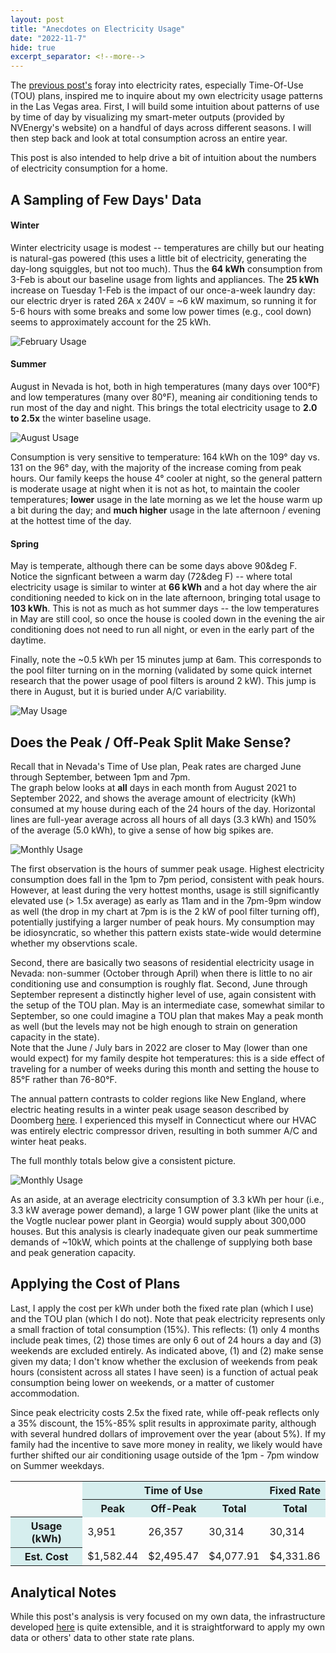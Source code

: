 ```yaml
---
layout: post
title: "Anecdotes on Electricity Usage"
date: "2022-11-7"
hide: true
excerpt_separator: <!--more-->
---
```

The [previous post's](https://jgkramer.github.io/2022/10/15/Residential-Electricity-Rates.html) foray into electricity rates, 
especially Time-Of-Use (TOU) plans, inspired me to inquire about my own electricity usage patterns 
in the Las Vegas area.  First, I will build some intuition about patterns of use by time of day by visualizing my smart-meter outputs (provided by 
NVEnergy's website) on a handful of days across different seasons.   I will then step back and look at total consumption across an entire year. 
<!--more-->
This post is also intended to help drive a bit of intuition about the numbers of electricity consumption for a home.

## A Sampling of Few Days' Data

#### Winter
Winter electricity usage is modest -- temperatures are chilly but our heating is natural-gas powered (this uses a little bit of electricity, generating
the day-long squiggles, but not too much).  Thus the **64 kWh** consumption from 3-Feb is about our baseline usage from lights and appliances.
The **25 kWh** increase on Tuesday 1-Feb is the impact of our once-a-week laundry day: our electric dryer is rated 26A x 240V = ~6 kW maximum, 
so running it for 5-6 hours with some breaks and some low power times (e.g., cool down) seems to approximately account for the 25 kWh.

![February Usage](/assets/images/post2_usage_Feb.png)

#### Summer
August in Nevada is hot, both in high temperatures (many days over 100&deg;F) and low temperatures (many over 80&deg;F), meaning air conditioning 
tends to run most of the day and night.  This brings the total electricity usage to **2.0 to 2.5x** the winter baseline usage. 

![August Usage](/assets/images/post2_usage_Aug.png)

Consumption is very sensitive to temperature: 164 kWh on the 109&deg; day vs. 131 on the 96&deg; day, with the majority of the increase 
coming from peak hours.  Our family keeps the house 4&deg; cooler at night, so the general pattern is moderate usage at night when it is not as hot, 
to maintain the cooler temperatures; **lower** usage in the late morning as we let the house warm up a bit during the day; and **much higher** usage 
in the late afternoon / evening at the hottest time of the day.

#### Spring
May is temperate, although there can be some days above 90&deg F.   Notice the signficant between a warm day (72&deg F) -- where total 
electricity usage is similar to winter at **66 kWh** and a hot day where the air conditioning needed to kick on in the late afternoon, bringing total 
usage to **103 kWh**.  This is not as much as hot summer days -- the low temperatures in May are still cool, so once the house is cooled down in the
evening the air conditioning does not need to run all night, or even in the early part of the daytime.

Finally, note the ~0.5 kWh per 15 minutes jump at 6am.  This corresponds to the pool filter turning on in the morning (validated by some quick internet
research that the power usage of pool filters is around 2 kW).  This jump is there in August, but it is buried under A/C variability.

![May Usage](/assets/images/post2_usage_May.png)

## Does the Peak / Off-Peak Split Make Sense? 

Recall that in Nevada's Time of Use plan, Peak rates are charged June through September, between 1pm and 7pm.   
The graph below looks at **all** days in each month from August 2021 to September 2022, and shows the average amount of electricity (kWh) consumed
at my house during each of the 24 hours of the day.   Horizontal lines are full-year average across all hours of all days (3.3 kWh) and 150% of 
the average (5.0 kWh), to give a sense of how big spikes are.  

![Monthly Usage](/assets/images/post2_average_usage_by_hour.png)

The first observation is the hours of summer peak usage.  Highest electricity consumption does  fall in the 1pm to 7pm period, 
consistent with peak hours.   However, at least during the very hottest months, usage is still significantly elevated use (> 1.5x average) 
as early as 11am and in the 7pm-9pm window as well (the drop in my chart at 7pm is is the 2 kW of pool filter turning off), 
potentially justifying a larger number of peak hours.  My consumption may be idiosyncratic, so whether this pattern exists 
state-wide would determine whether my observtions scale. 

Second, there are basically two seasons of residential electricity usage in Nevada: non-summer (October through April) 
when there is little to no air conditioning use and consumption is roughly flat.  Second, June through September represent a distinctly higher level of 
use, again consistent with the setup of the TOU plan.   May is an intermediate case, somewhat similar to September, so one could imagine a TOU plan that 
makes May a peak month as well (but the levels may not be high enough to strain on generation capacity in the state).  
Note that the June / July bars in 2022 are closer to May (lower than one would expect) for my family despite hot temperatures: 
this is a side effect of traveling for a number of weeks during this month and setting the house to 85&deg;F rather than 76-80&deg;F.

The annual pattern contrasts to colder regions like New England, where electric heating results in a winter peak usage season described by Doomberg 
[here](https://doomberg.substack.com/p/new-england-is-an-energy-crisis-waiting).  I experienced this myself in Connecticut where 
our HVAC was entirely electric compressor driven, resulting in both summer A/C and winter heat peaks.  

The full monthly totals below give a consistent picture.

![Monthly Usage](/assets/images/post2_monthly_usage_TOU.png)

As an aside, at an average electricity consumption of 3.3 kWh per hour (i.e., 3.3 kW average power demand), a large 1 GW power plant 
(like the units at the Vogtle nuclear power plant in Georgia) would supply about 300,000 houses.  But this analysis is clearly inadequate given 
our peak summertime demands of ~10kW, which points at the challenge of supplying both base and peak generation capacity.

## Applying the Cost of Plans

Last, I apply the cost per kWh under both the fixed rate plan (which I use) and the TOU plan (which I do not). 
Note that peak electricity represents only a small fraction of total consumption (15%).  This reflects: (1) only 4 months include peak times, 
(2) those times are only 6 out of 24 hours a day and (3) weekends are excluded entirely.  As indicated above, (1) and (2) make sense given my data; 
I don't know whether the exclusion of weekends from peak hours (consistent across all states I have seen) is a function of actual peak consumption 
being lower on weekends, or a matter of customer accommodation. 

Since peak electricity costs 2.5x the fixed rate, while off-peak reflects only a 35% discount, the 15%-85% split results in approximate parity, 
although with several hundred dollars of improvement over the year (about 5%).   If my family had the incentive to save more money in reality,
we likely would have further shifted our air conditioning usage outside of the 1pm - 7pm window on Summer weekdays. 

<table>
    <col> <colgroup span="3"></colgroup> <colgroup span ="1"></colgroup>
    <tr>
        <td rowspan="2"></td>
        <th colspan="3" scope ="colgroup" style="background-color: #D6EEEE">Time of Use</th>
        <th colspan="1" scope ="colgroup" style="background-color: #D6EEEE">Fixed Rate</th>
    </tr>
    <tr>
        <th scope="col" style="background-color: #D6EEEE">Peak</th> 
        <th scope="col" style="background-color: #D6EEEE">Off-Peak</th> 
        <th scope="col" style="background-color: #D6EEEE">Total</th> 
        <th scope="col" style="background-color: #D6EEEE">Total</th>
    </tr>
    <tr>
        <th scope="row" style="background-color: #D6EEEE">Usage (kWh)</th> <td>3,951</td> <td>26,357</td> <td>30,314</td> <td>30,314</td>
    </tr>
    <tr>
        <th scope="row" style="background-color: #D6EEEE">Est. Cost</th> <td>$1,582.44</td> <td>$2,495.47</td> <td>$4,077.91</td> <td>$4,331.86</td>
    </tr>
</table>

## Analytical Notes

While this post's analysis is very focused on my own data, the infrastructure developed [here](https://github.com/jgkramer/hummingbird) is quite 
extensible, and it is straightforward to apply my own data or others' data to other state rate plans.

